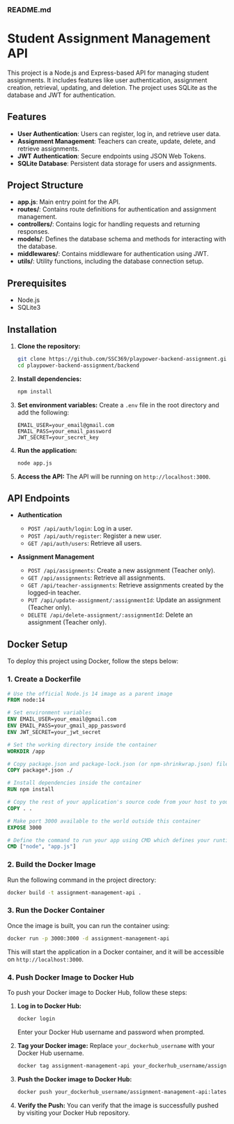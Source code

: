 ### README.md

# Student Assignment Management API

This project is a Node.js and Express-based API for managing student assignments. It includes features like user authentication, assignment creation, retrieval, updating, and deletion. The project uses SQLite as the database and JWT for authentication.

## Features

- **User Authentication**: Users can register, log in, and retrieve user data.
- **Assignment Management**: Teachers can create, update, delete, and retrieve assignments.
- **JWT Authentication**: Secure endpoints using JSON Web Tokens.
- **SQLite Database**: Persistent data storage for users and assignments.

## Project Structure

- **app.js**: Main entry point for the API.
- **routes/**: Contains route definitions for authentication and assignment management.
- **controllers/**: Contains logic for handling requests and returning responses.
- **models/**: Defines the database schema and methods for interacting with the database.
- **middlewares/**: Contains middleware for authentication using JWT.
- **utils/**: Utility functions, including the database connection setup.

## Prerequisites

- Node.js
- SQLite3

## Installation

1. **Clone the repository:**

   ```bash
   git clone https://github.com/SSC369/playpower-backend-assignment.git
   cd playpower-backend-assignment/backend
   ```

2. **Install dependencies:**

   ```bash
   npm install
   ```

3. **Set environment variables:**
   Create a `.env` file in the root directory and add the following:

   ```env
   EMAIL_USER=your_email@gmail.com
   EMAIL_PASS=your_email_password
   JWT_SECRET=your_secret_key
   ```

4. **Run the application:**

   ```bash
   node app.js
   ```

5. **Access the API:**
   The API will be running on `http://localhost:3000`.

## API Endpoints

- **Authentication**

  - `POST /api/auth/login`: Log in a user.
  - `POST /api/auth/register`: Register a new user.
  - `GET /api/auth/users`: Retrieve all users.

- **Assignment Management**
  - `POST /api/assignments`: Create a new assignment (Teacher only).
  - `GET /api/assignments`: Retrieve all assignments.
  - `GET /api/teacher-assignments`: Retrieve assignments created by the logged-in teacher.
  - `PUT /api/update-assignment/:assignmentId`: Update an assignment (Teacher only).
  - `DELETE /api/delete-assignment/:assignmentId`: Delete an assignment (Teacher only).

## Docker Setup

To deploy this project using Docker, follow the steps below:

### 1. Create a Dockerfile

```Dockerfile
# Use the official Node.js 14 image as a parent image
FROM node:14

# Set environment variables
ENV EMAIL_USER=your_email@gmail.com
ENV EMAIL_PASS=your_gmail_app_password
ENV JWT_SECRET=your_jwt_secret

# Set the working directory inside the container
WORKDIR /app

# Copy package.json and package-lock.json (or npm-shrinkwrap.json) files
COPY package*.json ./

# Install dependencies inside the container
RUN npm install

# Copy the rest of your application's source code from your host to your image filesystem.
COPY . .

# Make port 3000 available to the world outside this container
EXPOSE 3000

# Define the command to run your app using CMD which defines your runtime
CMD ["node", "app.js"]
```

### 2. Build the Docker Image

Run the following command in the project directory:

```bash
docker build -t assignment-management-api .
```

### 3. Run the Docker Container

Once the image is built, you can run the container using:

```bash
docker run -p 3000:3000 -d assignment-management-api
```

This will start the application in a Docker container, and it will be accessible on `http://localhost:3000`.

### 4. Push Docker Image to Docker Hub

To push your Docker image to Docker Hub, follow these steps:

1. **Log in to Docker Hub:**

   ```bash
   docker login
   ```

   Enter your Docker Hub username and password when prompted.

2. **Tag your Docker image:**
   Replace `your_dockerhub_username` with your Docker Hub username.

   ```bash
   docker tag assignment-management-api your_dockerhub_username/assignment-management-api:latest
   ```

3. **Push the Docker image to Docker Hub:**

   ```bash
   docker push your_dockerhub_username/assignment-management-api:latest
   ```

4. **Verify the Push:**
   You can verify that the image is successfully pushed by visiting your Docker Hub repository.
